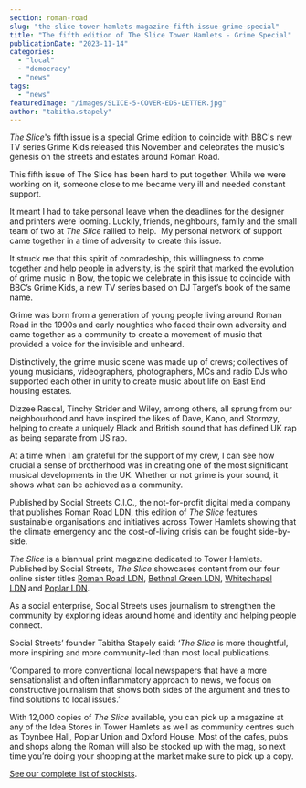 ```yaml
---
section: roman-road
slug: "the-slice-tower-hamlets-magazine-fifth-issue-grime-special"
title: "The fifth edition of The Slice Tower Hamlets - Grime Special"
publicationDate: "2023-11-14"
categories: 
  - "local"
  - "democracy"
  - "news"
tags: 
  - "news"
featuredImage: "/images/SLICE-5-COVER-EDS-LETTER.jpg"
author: "tabitha.stapely"
---
```


_The Slice_'s fifth issue is a special Grime edition to coincide with BBC's new TV series Grime Kids released this November and celebrates the music's genesis on the streets and estates around Roman Road.

This fifth issue of The Slice has been hard to put together. While we were working on it, someone close to me became very ill and needed constant support.

It meant I had to take personal leave when the deadlines for the designer and printers were looming. Luckily, friends, neighbours, family and the small team of two at _The Slice_ rallied to help.  My personal network of support came together in a time of adversity to create this issue.

It struck me that this spirit of comradeship, this willingness to come together and help people in adversity, is the spirit that marked the evolution of grime music in Bow, the topic we celebrate in this issue to coincide with BBC’s Grime Kids, a new TV series based on DJ Target’s book of the same name.

Grime was born from a generation of young people living around Roman Road in the 1990s and early noughties who faced their own adversity and came together as a community to create a movement of music that provided a voice for the invisible and unheard.  

Distinctively, the grime music scene was made up of crews; collectives of young musicians, videographers, photographers, MCs and radio DJs who supported each other in unity to create music about life on East End housing estates.

Dizzee Rascal, Tinchy Strider and Wiley, among others, all sprung from our neighbourhood and have inspired the likes of Dave, Kano, and Stormzy, helping to create a uniquely Black and British sound that has defined UK rap as being separate from US rap.

At a time when I am grateful for the support of my crew, I can see how crucial a sense of brotherhood was in creating one of the most significant musical developments in the UK. Whether or not grime is your sound, it shows what can be achieved as a community. 

Published by Social Streets C.I.C., the not-for-profit digital media company that publishes Roman Road LDN, this edition of _The Slice_ features sustainable organisations and initiatives across Tower Hamlets showing that the climate emergency and the cost-of-living crisis can be fought side-by-side. 

_The Slice_ is a biannual print magazine dedicated to Tower Hamlets. Published by Social Streets, _The Slice_ showcases content from our four online sister titles [Roman Road LDN](https://romanroadlondon.com/), [Bethnal Green LDN](https://bethnalgreenlondon.co.uk/), [Whitechapel LDN](https://whitechapellondon.co.uk/) and [Poplar LDN](https://poplarlondon.co.uk/).

As a social enterprise, Social Streets uses journalism to strengthen the community by exploring ideas around home and identity and helping people connect.

Social Streets’ founder Tabitha Stapely said: ‘_The Slice_ is more thoughtful, more inspiring and more community-led than most local publications. 

‘Compared to more conventional local newspapers that have a more sensationalist and often inflammatory approach to news, we focus on constructive journalism that shows both sides of the argument and tries to find solutions to local issues.’

With 12,000 copies of _The Slice_ available, you can pick up a magazine at any of the Idea Stores in Tower Hamlets as well as community centres such as Toynbee Hall, Poplar Union and Oxford House. Most of the cafes, pubs and shops along the Roman will also be stocked up with the mag, so next time you’re doing your shopping at the market make sure to pick up a copy. 

[See our complete list of stockists](https://theslicemagazine.co.uk/distributors/).
